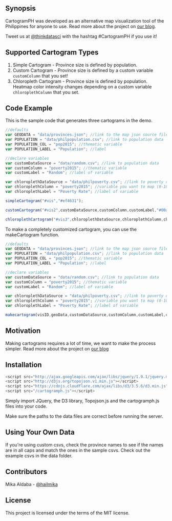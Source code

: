 ## Synopsis

CartogramPH was developed as an alternative map visualization tool of the Philippines for anyone to use.
Read more about the project on [our blog](http://stories.thinkingmachin.es/cartogram).

Tweet us at [@thinkdatasci](http://twitter.com/thinkdatasci) with the hashtag #CartogramPH if you use it!

## Supported Cartogram Types


1. Simple Cartogram - Province size is defined by population. 
2. Custom Cartogram - Province size is defined by a custom variable `customColumn` that you set!
3. Chloropleth Cartogram - Province size is defined by population. Heatmap color intensity changes depending on a custom variable `chloroplethColumn` that you set. 


## Code Example

This is the sample code that generates three cartograms in the demo.
```javascript
//defaults
var GEODATA = "data/provinces.json"; //link to the map json source file
var POPULATION = "data/philpopulation.csv"; //link to population data
var POPULATION_COL = "pop2015"; //thematic variable
var POPULATION_LABEL = "Population"; //label

//declare variables
var customDataSource = "data/random.csv"; //link to population data
var customColumn = "poverty2015"; //thematic variable
var customLabel = "Random"; //label of variable

var chloroplethDataSource = "data/philpoverty.csv"; //link to poverty data
var chloroplethColumn = "poverty2015"; //variable you want to map (0-100%)
var chloroplethLabel = "Poverty Rate"; //label of variable

simpleCartogram("#vis","#ef4631");

customCartogram("#vis2",customDataSource,customColumn,customLabel,"#00aac5");

chloroplethCartogram("#vis3",chloroplethDataSource,chloroplethColumn,chloroplethLabel,"#c30202");
```

To make a completely customized cartogram, you can use the makeCartogram function.
```javascript
//defaults
var GEODATA = "data/provinces.json"; //link to the map json source file
var POPULATION = "data/philpopulation.csv"; //link to population data
var POPULATION_COL = "pop2015"; //thematic variable
var POPULATION_LABEL = "Population"; //label

//declare variables
var customDataSource = "data/random.csv"; //link to population data
var customColumn = "poverty2015"; //thematic variable
var customLabel = "Random"; //label of variable

var chloroplethDataSource = "data/philpoverty.csv"; //link to poverty data
var chloroplethColumn = "poverty2015"; //variable you want to map (0-100%)
var chloroplethLabel = "Poverty Rate"; //label of variable

makecartogram(visID,geoData,customDataSource,customColumn,customLabel,chloroplethDataSource,chloroplethColumn,chloroplethLabel,'#ef4631');
```

## Motivation

Making cartograms requires a lot of time, we want to make the process simpler.
Read more about the project on [our blog](http://stories.thinkingmachin.es/cartogram)

## Installation

```javascript
<script src="http://ajax.googleapis.com/ajax/libs/jquery/1.9.1/jquery.min.js"></script>
<script src="http://d3js.org/topojson.v1.min.js"></script>
<script src="https://cdnjs.cloudflare.com/ajax/libs/d3/3.5.6/d3.min.js" charset="utf-8"></script>
<script src="/cartogramph.js"></script>
```

Simply import JQuery, the D3 library, Topojson.js and the cartogramph.js files into your code.

Make sure the paths to the data files are correct before running the server.

## Using Your Own Data

If you're using custom csvs, check the province names to see if the names are in all caps and match the ones in the sample csvs. Check out the example csvs in the data folder.

## Contributors

Mika Aldaba - [@hailmika](http://twitter.com/thinkdatasci)

## License

This project is licensed under the terms of the MIT license.